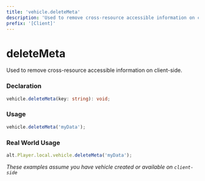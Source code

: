 ```yaml
---
title: 'vehicle.deleteMeta'
description: 'Used to remove cross-resource accessible information on client-side.'
prefix: '[Client]'
---
```


# deleteMeta

Used to remove cross-resource accessible information on client-side.

### Declaration

```typescript
vehicle.deleteMeta(key: string): void;
```

### Usage

```js
vehicle.deleteMeta('myData');
```

### Real World Usage

```js
alt.Player.local.vehicle.deleteMeta('myData');
```

_These examples assume you have vehicle created or available on `client-side`_
